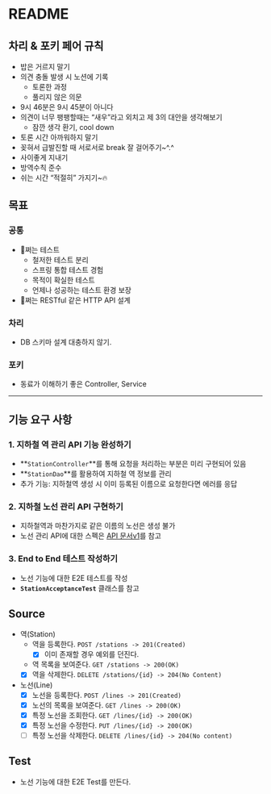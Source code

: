 # README

## 차리 & 포키 페어 규칙

- 밥은 거르지 말기
- 의견 충돌 발생 시 노션에 기록
    - 토론한 과정
    - 풀리지 않은 의문
- 9시 46분은 9시 45분이 아니다
- 의견이 너무 팽팽할때는 “새우”라고 외치고 제 3의 대안을 생각해보기
    - 잠깐 생각 환기, cool down
- 토론 시간 아까워하지 말기
- 꽂혀서 급발진할 때 서로서로 break 잘 걸어주기~^.^
- 사이좋게 지내기
- 방역수칙 준수
- 쉬는 시간 “적절히” 가지기~🔥

## 목표

### 공통

- 🐶쩌는 테스트
    - 철저한 테스트 분리
    - 스프링 통합 테스트 경험
    - 목적이 확실한 테스트
    - 언제나 성공하는 테스트 환경 보장
- 🐶쩌는 RESTful 같은 HTTP API 설계

### 차리

- DB 스키마 설계 대충하지 않기.

### 포키

- 동료가 이해하기 좋은 Controller, Service

---

## 기능 요구 사항

### 1. 지하철 역 관리 API 기능 완성하기

- **`StationController`**를 통해 요청을 처리하는 부분은 미리 구현되어 있음
- **`StationDao`**를 활용하여 지하철 역 정보를 관리
- 추가 기능: 지하철역 생성 시 이미 등록된 이름으로 요청한다면 에러를 응답

### 2. 지하철 노선 관리 API 구현하기

- 지하철역과 마찬가지로 같은 이름의 노선은 생성 불가
- 노선 관리 API에 대한 스펙은 [API 문서v1](https://techcourse-storage.s3.ap-northeast-2.amazonaws.com/d5c93e187919493da3280be44de0f17f#Line)를 참고

### 3. End to End 테스트 작성하기

- 노선 기능에 대한 E2E 테스트를 작성
- **`StationAcceptanceTest`** 클래스를 참고

## Source

- 역(Station)
    - 역을 등록한다. `POST /stations -> 201(Created)`
        - [x]  이미 존재할 경우 예외를 던진다.
    - 역 목록을 보여준다. `GET /stations -> 200(OK)`
    - [x] 역을 삭제한다. `DELETE /stations/{id} -> 204(No Content)`
- 노선(Line)
    - [x]  노선을 등록한다. `POST /lines -> 201(Created)`
    - [x]  노선의 목록을 보여준다. `GET /lines -> 200(OK)`
    - [x]  특정 노선을 조회한다. `GET /lines/{id} -> 200(OK)`
    - [x]  특정 노선을 수정한다. `PUT /lines/{id} -> 200(OK)`
    - [ ]  특정 노선을 삭제한다. `DELETE /lines/{id} -> 204(No content)`

## Test

- 노선 기능에 대한 E2E Test를 만든다.